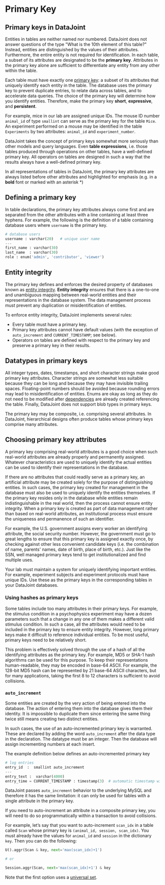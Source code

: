 # Primary Key

## Primary keys in DataJoint

Entities in tables are neither named nor numbered.
DataJoint does not answer questions of the type "What is the 10th element of this table?"
Instead, entities are distinguished by the values of their attributes.
Furthermore, the entire entity is not required for identification.
In each table, a subset of its attributes are designated to be the **primary key**.
Attributes in the primary key alone are sufficient to differentiate any entity from any
other within the table.

Each table must have exactly one
[primary key](http://en.wikipedia.org/wiki/Primary_key): a subset of its attributes
that uniquely identify each entity in the table.
The database uses the primary key to prevent duplicate entries, to relate data across
tables, and to accelerate data queries.
The choice of the primary key will determine how you identify entities.
Therefore, make the primary key **short**, **expressive**, and **persistent**.

For example, mice in our lab are assigned unique IDs.
The mouse ID number `animal_id` of type `smallint` can serve as the primary key for the
table `Mice`.
An experiment performed on a mouse may be identified in the table `Experiments` by two
attributes: `animal_id` and `experiment_number`.

DataJoint takes the concept of primary keys somewhat more seriously than other models
and query languages.
Even **table expressions**, i.e. those tables produced through operations on other
tables, have a well-defined primary key.
All operators on tables are designed in such a way that the results always have a
well-defined primary key.

In all representations of tables in DataJoint, the primary key attributes are always
listed before other attributes and highlighted for emphasis (e.g. in a **bold** font or
marked with an asterisk \*)

## Defining a primary key

In table declarations, the primary key attributes always come first and are separated
from the other attributes with a line containing at least three hyphens.
For example, the following is the definition of a table containing database users where
`username` is the primary key.

```python
# database users
username : varchar(20)   # unique user name
---
first_name : varchar(30)
last_name  : varchar(30)
role : enum('admin', 'contributor', 'viewer')
```

## Entity integrity

The primary key defines and enforces the desired property of databases known as
[entity integrity](../integrity.md).
**Entity integrity** ensures that there is a one-to-one and unambiguous mapping between
real-world entities and their representations in the database system.
The data management process must prevent any duplication or misidentification of
entities.

To enforce entity integrity, DataJoint implements several rules:

- Every table must have a primary key.
- Primary key attributes cannot have default values (with the exception of
`auto_increment` and `CURRENT_TIMESTAMP`; see below).
- Operators on tables are defined with respect to the primary key and preserve a
primary key in their results.

## Datatypes in primary keys

All integer types, dates, timestamps, and short character strings make good primary key
attributes.
Character strings are somewhat less suitable because they can be long and because they
may have invisible trailing spaces.
Floating-point numbers should be avoided because rounding errors may lead to
misidentification of entities.
Enums are okay as long as they do not need to be modified after
[dependencies](dependencies.md) are already created referencing the table.
Finally, DataJoint does not support blob types in primary keys.

The primary key may be composite, i.e. comprising several attributes.
In DataJoint, hierarchical designs often produce tables whose primary keys comprise
many attributes.

## Choosing primary key attributes

A primary key comprising real-world attributes is a good choice when such real-world
attributes are already properly and permanently assigned.
Whatever characteristics are used to uniquely identify the actual entities can be used
to identify their representations in the database.

If there are no attributes that could readily serve as a primary key, an artificial
attribute may be created solely for the purpose of distinguishing entities.
In such cases, the primary key created for management in the database must also be used
to uniquely identify the entities themselves.
If the primary key resides only in the database while entities remain indistinguishable
in the real world, then the process cannot ensure entity integrity.
When a primary key is created as part of data management rather than based on
real-world attributes, an institutional process must ensure the uniqueness and
permanence of such an identifier.

For example, the U.S. government assigns every worker an identifying attribute, the
social security number.
However, the government must go to great lengths to ensure that this primary key is
assigned exactly once, by checking against other less convenient candidate keys (i.e.
the combination of name, parents' names, date of birth, place of birth, etc.).
Just like the SSN, well managed primary keys tend to get institutionalized and find
multiple uses.

Your lab must maintain a system for uniquely identifying important entities.
For example, experiment subjects and experiment protocols must have unique IDs.
Use these as the primary keys in the corresponding tables in your DataJoint databases.

### Using hashes as primary keys

Some tables include too many attributes in their primary keys.
For example, the stimulus condition in a psychophysics experiment may have a dozen
parameters such that a change in any one of them makes a different valid stimulus
condition.
In such a case, all the attributes would need to be included in the primary key to
ensure entity integrity.
However, long primary keys make it difficult to reference individual entities.
To be most useful, primary keys need to be relatively short.

This problem is effectively solved through the use of a hash of all the identifying
attributes as the primary key.
For example, MD5 or SHA-1 hash algorithms can be used for this purpose.
To keep their representations human-readable, they may be encoded in base-64 ASCII.
For example, the 128-bit MD5 hash can be represented by 21 base-64 ASCII characters,
but for many applications, taking the first 8 to 12 characters is sufficient to avoid
collisions.

### `auto_increment`

Some entities are created by the very action of being entered into the database.
The action of entering them into the database gives them their identity.
It is impossible to duplicate them since entering the same thing twice still means
creating two distinct entities.

In such cases, the use of an auto-incremented primary key is warranted.
These are declared by adding the word `auto_increment` after the data type in the
declaration.
The datatype must be an integer.
Then the database will assign incrementing numbers at each insert.

The example definition below defines an auto-incremented primary key

```python
# log entries
entry_id  :  smallint auto_increment
---
entry_text :  varchar(4000)
entry_time = CURRENT_TIMESTAMP : timestamp(3)  # automatic timestamp with millisecond precision
```

DataJoint passes `auto_increment` behavior to the underlying MySQL and therefore it has
the same limitation: it can only be used for tables with a single attribute in the
primary key.

If you need to auto-increment an attribute in a composite primary key, you will need to
do so programmatically within a transaction to avoid collisions.

For example, let’s say that you want to auto-increment `scan_idx` in a table called
`Scan` whose primary key is `(animal_id, session, scan_idx)`.
You must already have the values for `animal_id` and `session` in the dictionary `key`.
Then you can do the following:

```python
U().aggr(Scan & key, next='max(scan_idx)+1')

# or

Session.aggr(Scan, next='max(scan_idx)+1') & key
```

Note that the first option uses a [universal set](../../query/universals.md).
